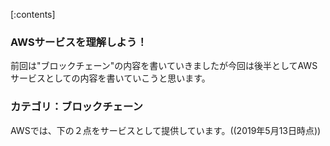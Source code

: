 [:contents]

### AWSサービスを理解しよう！

前回は"ブロックチェーン"の内容を書いていきましたが今回は後半としてAWSサービスとしての内容を書いていこうと思います。

### カテゴリ：ブロックチェーン

AWSでは、下の２点をサービスとして提供しています。((2019年5月13日時点))